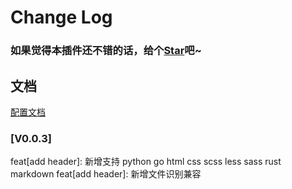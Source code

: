 # Change Log

### 如果觉得本插件还不错的话，给个[Star](https://github.com/LuckRain7/rain-tool-vscode-plugins)吧~

## 文档

[配置文档](https://github.com/LuckRain7/rain-tool-vscode-plugins/wiki/config)

### [V0.0.3]

feat[add header]: 新增支持 python go html css scss less sass rust markdown
feat[add header]: 新增文件识别兼容